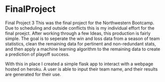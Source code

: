 # FinalProject
Final Project 3
This was the final project for the Northwestern Bootcamp. Due to scheduling and outside conflicts this is my individual effort for the final proejct. After working through a few Ideas, this production is fairly simple. The goal is to seperate the win and loss data from a season of team statistics, clean the remaining data for pertinent and non-redundant stats, and then apply a machine learning algorithm to the remaining data to create a prediction of playoff success. 

With this in place I created a simple flask app to interact with a webpage hosted on heroku. A user is able to input their team name, and their results are generated for their use. 
